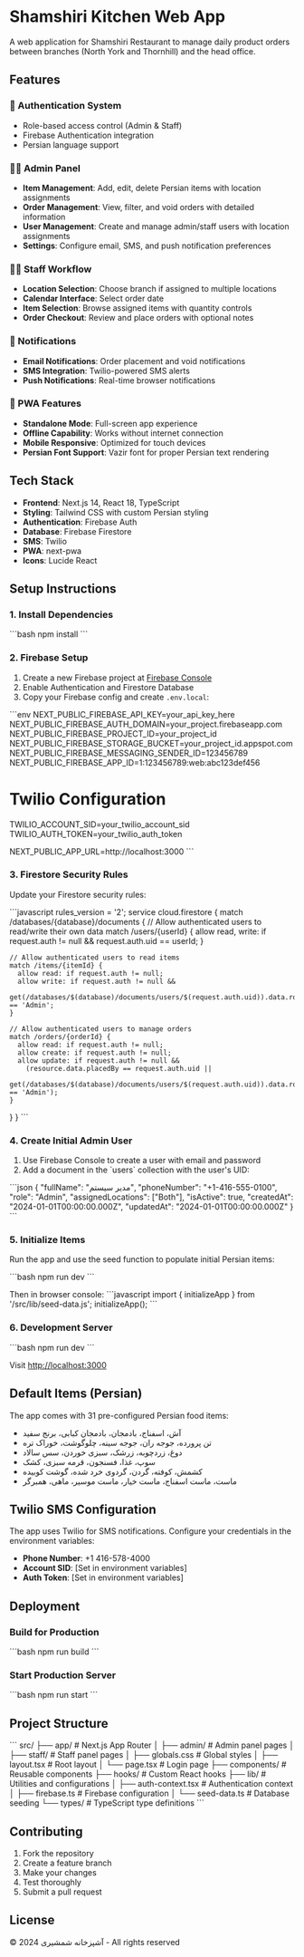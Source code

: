 # Shamshiri Kitchen Web App

A web application for Shamshiri Restaurant to manage daily product orders between branches (North York and Thornhill) and the head office.

## Features

### 🔐 Authentication System
- Role-based access control (Admin & Staff)
- Firebase Authentication integration
- Persian language support

### 👨‍💼 Admin Panel
- **Item Management**: Add, edit, delete Persian items with location assignments
- **Order Management**: View, filter, and void orders with detailed information
- **User Management**: Create and manage admin/staff users with location assignments
- **Settings**: Configure email, SMS, and push notification preferences

### 👨‍🍳 Staff Workflow
- **Location Selection**: Choose branch if assigned to multiple locations
- **Calendar Interface**: Select order date
- **Item Selection**: Browse assigned items with quantity controls
- **Order Checkout**: Review and place orders with optional notes

### 🔔 Notifications
- **Email Notifications**: Order placement and void notifications
- **SMS Integration**: Twilio-powered SMS alerts
- **Push Notifications**: Real-time browser notifications

### 📱 PWA Features
- **Standalone Mode**: Full-screen app experience
- **Offline Capability**: Works without internet connection
- **Mobile Responsive**: Optimized for touch devices
- **Persian Font Support**: Vazir font for proper Persian text rendering

## Tech Stack

- **Frontend**: Next.js 14, React 18, TypeScript
- **Styling**: Tailwind CSS with custom Persian styling
- **Authentication**: Firebase Auth
- **Database**: Firebase Firestore
- **SMS**: Twilio
- **PWA**: next-pwa
- **Icons**: Lucide React

## Setup Instructions

### 1. Install Dependencies
\`\`\`bash
npm install
\`\`\`

### 2. Firebase Setup
1. Create a new Firebase project at [Firebase Console](https://console.firebase.google.com)
2. Enable Authentication and Firestore Database
3. Copy your Firebase config and create `.env.local`:

\`\`\`env
NEXT_PUBLIC_FIREBASE_API_KEY=your_api_key_here
NEXT_PUBLIC_FIREBASE_AUTH_DOMAIN=your_project.firebaseapp.com
NEXT_PUBLIC_FIREBASE_PROJECT_ID=your_project_id
NEXT_PUBLIC_FIREBASE_STORAGE_BUCKET=your_project_id.appspot.com
NEXT_PUBLIC_FIREBASE_MESSAGING_SENDER_ID=123456789
NEXT_PUBLIC_FIREBASE_APP_ID=1:123456789:web:abc123def456

# Twilio Configuration
TWILIO_ACCOUNT_SID=your_twilio_account_sid
TWILIO_AUTH_TOKEN=your_twilio_auth_token


NEXT_PUBLIC_APP_URL=http://localhost:3000
\`\`\`

### 3. Firestore Security Rules
Update your Firestore security rules:

\`\`\`javascript
rules_version = '2';
service cloud.firestore {
  match /databases/{database}/documents {
    // Allow authenticated users to read/write their own data
    match /users/{userId} {
      allow read, write: if request.auth != null && request.auth.uid == userId;
    }
    
    // Allow authenticated users to read items
    match /items/{itemId} {
      allow read: if request.auth != null;
      allow write: if request.auth != null && 
        get(/databases/$(database)/documents/users/$(request.auth.uid)).data.role == 'Admin';
    }
    
    // Allow authenticated users to manage orders
    match /orders/{orderId} {
      allow read: if request.auth != null;
      allow create: if request.auth != null;
      allow update: if request.auth != null && 
        (resource.data.placedBy == request.auth.uid || 
         get(/databases/$(database)/documents/users/$(request.auth.uid)).data.role == 'Admin');
    }
  }
}
\`\`\`

### 4. Create Initial Admin User
1. Use Firebase Console to create a user with email and password
2. Add a document in the \`users\` collection with the user's UID:

\`\`\`json
{
  "fullName": "مدیر سیستم",
  "phoneNumber": "+1-416-555-0100",
  "role": "Admin",
  "assignedLocations": ["Both"],
  "isActive": true,
  "createdAt": "2024-01-01T00:00:00.000Z",
  "updatedAt": "2024-01-01T00:00:00.000Z"
}
\`\`\`

### 5. Initialize Items
Run the app and use the seed function to populate initial Persian items:

\`\`\`bash
npm run dev
\`\`\`

Then in browser console:
\`\`\`javascript
import { initializeApp } from '/src/lib/seed-data.js';
initializeApp();
\`\`\`

### 6. Development Server
\`\`\`bash
npm run dev
\`\`\`

Visit [http://localhost:3000](http://localhost:3000)

## Default Items (Persian)

The app comes with 31 pre-configured Persian food items:
- آش، اسفناج، بادمجان، بادمجان کبابی، برنج سفید
- تن پرورده، جوجه ران، جوجه سینه، چلوگوشت، خوراک تره
- دوغ، زردچوبه، زرشک، سبزی خوردن، سس سالاد
- سوپ، غذا، فسنجون، قرمه سبزی، کشک
- کشمش، کوفته، گردن، گردوی خرد شده، گوشت کوبیده
- ماست، ماست اسفناج، ماست خیار، ماست موسیر، ماهی، همبرگر

## Twilio SMS Configuration

The app uses Twilio for SMS notifications. Configure your credentials in the environment variables:
- **Phone Number**: +1 416-578-4000
- **Account SID**: [Set in environment variables]
- **Auth Token**: [Set in environment variables]

## Deployment

### Build for Production
\`\`\`bash
npm run build
\`\`\`

### Start Production Server
\`\`\`bash
npm run start
\`\`\`

## Project Structure

\`\`\`
src/
├── app/                 # Next.js App Router
│   ├── admin/          # Admin panel pages
│   ├── staff/          # Staff panel pages
│   ├── globals.css     # Global styles
│   ├── layout.tsx      # Root layout
│   └── page.tsx        # Login page
├── components/         # Reusable components
├── hooks/             # Custom React hooks
├── lib/               # Utilities and configurations
│   ├── auth-context.tsx # Authentication context
│   ├── firebase.ts     # Firebase configuration
│   └── seed-data.ts    # Database seeding
└── types/             # TypeScript type definitions
\`\`\`

## Contributing

1. Fork the repository
2. Create a feature branch
3. Make your changes
4. Test thoroughly
5. Submit a pull request

## License

© 2024 آشپزخانه شمشیری - All rights reserved 